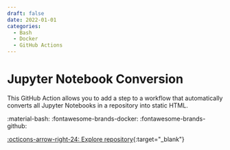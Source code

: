```yaml
---
draft: false 
date: 2022-01-01
categories:
  - Bash
  - Docker
  - GitHub Actions 
---
```


# Jupyter Notebook Conversion

This GitHub Action allows you to add a step to a workflow that automatically converts all Jupyter Notebooks in a repository into static HTML.

:material-bash:
:fontawesome-brands-docker:
:fontawesome-brands-github: 

[:octicons-arrow-right-24: Explore repository](https://github.com/travisormsby/convert-notebooks){:target="_blank"}  

